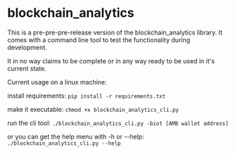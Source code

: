 # blockchain_analytics

This is a pre-pre-pre-release version of the blockchain_analytics library.
It comes with a command line tool to test the functionality during development.

It in no way claims to be complete or in any way ready to be used in it's current state.

Current usage on a linux machine:

install requirements:
```pip install -r requirements.txt```

make it executable:
```chmod +x blockchain_analytics_cli.py```

run the cli tool:
```./blockchain_analytics_cli.py -biot [AMB wallet address]```

or you can get the help menu with -h or --help:
```./blockchain_analytics_cli.py --help```